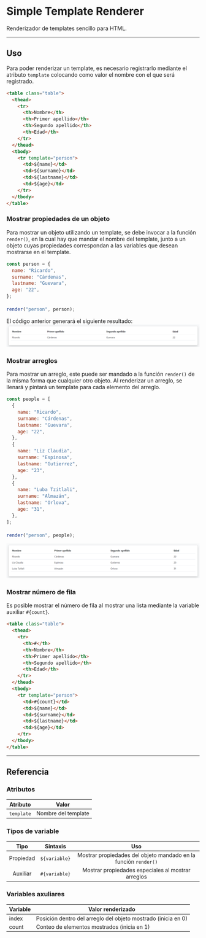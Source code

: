 # Simple Template Renderer

Renderizador de templates sencillo para HTML.

---

## Uso

Para poder renderizar un template, es necesario registrarlo mediante el atributo `template` colocando como valor el nombre con el que será registrado.

```html
<table class="table">
  <thead>
    <tr>
      <th>Nombre</th>
      <th>Primer apellido</th>
      <th>Segundo apellido</th>
      <th>Edad</th>
    </tr>
  </thead>
  <tbody>
    <tr template="person">
      <td>${name}</td>
      <td>${surname}</td>
      <td>${lastname}</td>
      <td>${age}</td>
    </tr>
  </tbody>
</table>
```

### Mostrar propiedades de un objeto

Para mostrar un objeto utilizando un template, se debe invocar a la función `render()`, en la cual hay que mandar el nombre del template, junto a un objeto cuyas propiedades correspondan a las variables que desean mostrarse en el template.

```javascript
const person = {
  name: "Ricardo",
  surname: "Cárdenas",
  lastname: "Guevara",
  age: "22",
};

render("person", person);
```

El código anterior generará el siguiente resultado:
![alt](/images/screenshot_1.png)

### Mostrar arreglos

Para mostrar un arreglo, este puede ser mandado a la función `render()` de la misma forma que cualquier otro objeto. Al renderizar un arreglo, se llenará y pintará un template para cada elemento del arreglo.

```javascript
const people = [
  {
    name: "Ricardo",
    surname: "Cárdenas",
    lastname: "Guevara",
    age: "22",
  },
  {
    name: "Liz Claudia",
    surname: "Espinosa",
    lastname: "Gutierrez",
    age: "23",
  },
  {
    name: "Luba Tzitlali",
    surname: "Almazán",
    lastname: "Orlova",
    age: "31",
  },
];

render("person", people);
```

![alt](./images/screenshot_2.png)

### Mostrar número de fila

Es posible mostrar el número de fila al mostrar una lista mediante la variable auxiliar `#{count}`.

```html
<table class="table">
  <thead>
    <tr>
      <th>#</th>
      <th>Nombre</th>
      <th>Primer apellido</th>
      <th>Segundo apellido</th>
      <th>Edad</th>
    </tr>
  </thead>
  <tbody>
    <tr template="person">
      <td>#{count}</td>
      <td>${name}</td>
      <td>${surname}</td>
      <td>${lastname}</td>
      <td>${age}</td>
    </tr>
  </tbody>
</table>
```

---

## Referencia

### Atributos

| Atributo   | Valor               |
| ---------- | ------------------- |
| `template` | Nombre del template |

### Tipos de variable

|   Tipo    |   Sintaxis    |                               Uso                               |
| :-------: | :-----------: | :-------------------------------------------------------------: |
| Propiedad | `${variable}` | Mostrar propiedades del objeto mandado en la función `render()` |
| Auxiliar  | `#{variable}` |       Mostrar propiedades especiales al mostrar arreglos        |

### Variables axuliares

| Variable | Valor renderizado                                             |
| -------- | ------------------------------------------------------------- |
| index    | Posición dentro del arreglo del objeto mostrado (inicia en 0) |
| count    | Conteo de elementos mostrados (inicia en 1)                   |
